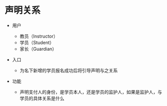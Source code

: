 # 声明关系

* 用户
	* 教员（Instructor）
	* 学员（Student）
	* 家长（Guardian）

* 入口
	* 为名下新增的学员报名成功后将引导声明与之关系

* 功能
	* 声明支付人的身份，是学员本人，还是学员的监护人，如果是监护人，与学员的具体关系是什么
<!--stackedit_data:
eyJoaXN0b3J5IjpbLTEwNTgzMjIwOTRdfQ==
-->